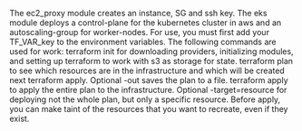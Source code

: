 The ec2_proxy module creates an instance, SG and ssh key. The eks module deploys a control-plane for the kubernetes cluster in aws and an autoscaling-group for worker-nodes.
For use, you must first add your TF_VAR_key to the environment variables.
The following commands are used for work:
terraform init for downloading providers, initializing modules, and setting up terraform to work with s3 as storage for state.
terraform plan to see which resources are in the infrastructure and which will be created next terraform apply. Optional -out saves the plan to a file.
terraform apply to apply the entire plan to the infrastructure. Optional -target=resource for deploying not the whole plan, but only a specific resource.
Before apply, you can make taint of the resources that you want to recreate, even if they exist.
